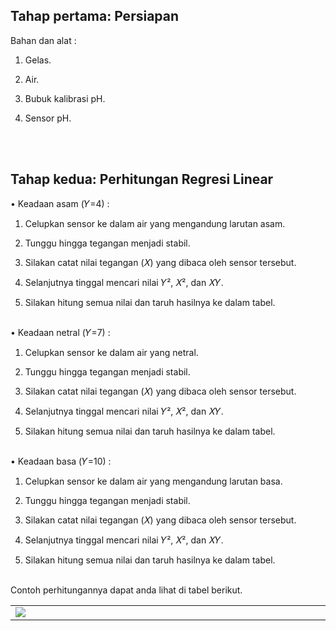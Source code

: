 ## Tahap pertama: Persiapan

Bahan dan alat :

1. Gelas.
   
2. Air.
   
3. Bubuk kalibrasi pH.
   
4. Sensor pH.

<br><br>

## Tahap kedua: Perhitungan Regresi Linear

• Keadaan asam (𝑌=4) :

1. Celupkan sensor ke dalam air yang mengandung larutan asam.
   
2. Tunggu hingga tegangan menjadi stabil.
   
3. Silakan catat nilai tegangan (𝑋) yang dibaca oleh sensor tersebut.
   
4. Selanjutnya tinggal mencari nilai 𝑌², 𝑋², dan 𝑋𝑌.
   
5. Silakan hitung semua nilai dan taruh hasilnya ke dalam tabel.<br><br>

• Keadaan netral (𝑌=7) :

1. Celupkan sensor ke dalam air yang netral.
   
2. Tunggu hingga tegangan menjadi stabil.
   
3. Silakan catat nilai tegangan (𝑋) yang dibaca oleh sensor tersebut.
   
4. Selanjutnya tinggal mencari nilai 𝑌², 𝑋², dan 𝑋𝑌.
   
5. Silakan hitung semua nilai dan taruh hasilnya ke dalam tabel.<br><br>

• Keadaan basa (𝑌=10) :

1. Celupkan sensor ke dalam air yang mengandung larutan basa.
   
2. Tunggu hingga tegangan menjadi stabil.
   
3. Silakan catat nilai tegangan (𝑋) yang dibaca oleh sensor tersebut.
   
4. Selanjutnya tinggal mencari nilai 𝑌², 𝑋², dan 𝑋𝑌.
   
5. Silakan hitung semua nilai dan taruh hasilnya ke dalam tabel.<br><br>

Contoh perhitungannya dapat anda lihat di tabel berikut.

<table><tr><td width="810">

  <img src="https://github.com/devancakra/Aquaponic-pH-Control-Monitoring-with-Type-2-Fuzzy-Method-Based-on-IoT-Bot/assets/54527592/544cb844-59eb-4ea0-81c3-f5daa0ee3bcf">

</td></tr></table>

